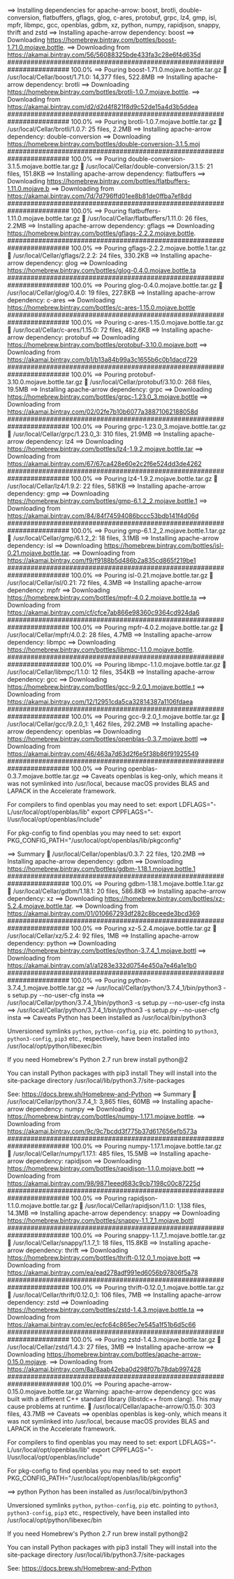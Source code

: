 ==> Installing dependencies for apache-arrow: boost, brotli, double-conversion, flatbuffers, gflags, glog, c-ares, protobuf, grpc, lz4, gmp, isl, mpfr, libmpc, gcc, openblas, gdbm, xz, python, numpy, rapidjson, snappy, thrift and zstd
==> Installing apache-arrow dependency: boost
==> Downloading https://homebrew.bintray.com/bottles/boost-1.71.0.mojave.bottle.
==> Downloading from https://akamai.bintray.com/56/56088325bde433fa3c28e6f4d635d
######################################################################## 100.0%
==> Pouring boost-1.71.0.mojave.bottle.tar.gz
🍺  /usr/local/Cellar/boost/1.71.0: 14,377 files, 522.8MB
==> Installing apache-arrow dependency: brotli
==> Downloading https://homebrew.bintray.com/bottles/brotli-1.0.7.mojave.bottle.
==> Downloading from https://akamai.bintray.com/d2/d2d4f821f8d9c52de15a4d3b5ddea
######################################################################## 100.0%
==> Pouring brotli-1.0.7.mojave.bottle.tar.gz
🍺  /usr/local/Cellar/brotli/1.0.7: 25 files, 2.2MB
==> Installing apache-arrow dependency: double-conversion
==> Downloading https://homebrew.bintray.com/bottles/double-conversion-3.1.5.moj
######################################################################## 100.0%
==> Pouring double-conversion-3.1.5.mojave.bottle.tar.gz
🍺  /usr/local/Cellar/double-conversion/3.1.5: 21 files, 151.8KB
==> Installing apache-arrow dependency: flatbuffers
==> Downloading https://homebrew.bintray.com/bottles/flatbuffers-1.11.0.mojave.b
==> Downloading from https://akamai.bintray.com/7d/7d796ffd01ee8b81de0ffba7ef8dd
######################################################################## 100.0%
==> Pouring flatbuffers-1.11.0.mojave.bottle.tar.gz
🍺  /usr/local/Cellar/flatbuffers/1.11.0: 26 files, 2.2MB
==> Installing apache-arrow dependency: gflags
==> Downloading https://homebrew.bintray.com/bottles/gflags-2.2.2.mojave.bottle.
######################################################################## 100.0%
==> Pouring gflags-2.2.2.mojave.bottle.1.tar.gz
🍺  /usr/local/Cellar/gflags/2.2.2: 24 files, 330.2KB
==> Installing apache-arrow dependency: glog
==> Downloading https://homebrew.bintray.com/bottles/glog-0.4.0.mojave.bottle.ta
######################################################################## 100.0%
==> Pouring glog-0.4.0.mojave.bottle.tar.gz
🍺  /usr/local/Cellar/glog/0.4.0: 19 files, 227.8KB
==> Installing apache-arrow dependency: c-ares
==> Downloading https://homebrew.bintray.com/bottles/c-ares-1.15.0.mojave.bottle
######################################################################## 100.0%
==> Pouring c-ares-1.15.0.mojave.bottle.tar.gz
🍺  /usr/local/Cellar/c-ares/1.15.0: 72 files, 482.6KB
==> Installing apache-arrow dependency: protobuf
==> Downloading https://homebrew.bintray.com/bottles/protobuf-3.10.0.mojave.bott
==> Downloading from https://akamai.bintray.com/b1/b13a84b99a3c1655b6c0b1dacd729
######################################################################## 100.0%
==> Pouring protobuf-3.10.0.mojave.bottle.tar.gz
🍺  /usr/local/Cellar/protobuf/3.10.0: 268 files, 19.5MB
==> Installing apache-arrow dependency: grpc
==> Downloading https://homebrew.bintray.com/bottles/grpc-1.23.0_3.mojave.bottle
==> Downloading from https://akamai.bintray.com/02/02fe7b10b6077a38871062188058d
######################################################################## 100.0%
==> Pouring grpc-1.23.0_3.mojave.bottle.tar.gz
🍺  /usr/local/Cellar/grpc/1.23.0_3: 310 files, 21.9MB
==> Installing apache-arrow dependency: lz4
==> Downloading https://homebrew.bintray.com/bottles/lz4-1.9.2.mojave.bottle.tar
==> Downloading from https://akamai.bintray.com/67/67ca428e60e2c2f6e524dd3de4262
######################################################################## 100.0%
==> Pouring lz4-1.9.2.mojave.bottle.tar.gz
🍺  /usr/local/Cellar/lz4/1.9.2: 22 files, 581KB
==> Installing apache-arrow dependency: gmp
==> Downloading https://homebrew.bintray.com/bottles/gmp-6.1.2_2.mojave.bottle.1
==> Downloading from https://akamai.bintray.com/84/84f74594086bccc53bdb141f4d06d
######################################################################## 100.0%
==> Pouring gmp-6.1.2_2.mojave.bottle.1.tar.gz
🍺  /usr/local/Cellar/gmp/6.1.2_2: 18 files, 3.1MB
==> Installing apache-arrow dependency: isl
==> Downloading https://homebrew.bintray.com/bottles/isl-0.21.mojave.bottle.tar.
==> Downloading from https://akamai.bintray.com/f9/f9188b5d486b2a835cd865f219be1
######################################################################## 100.0%
==> Pouring isl-0.21.mojave.bottle.tar.gz
🍺  /usr/local/Cellar/isl/0.21: 72 files, 4.3MB
==> Installing apache-arrow dependency: mpfr
==> Downloading https://homebrew.bintray.com/bottles/mpfr-4.0.2.mojave.bottle.ta
==> Downloading from https://akamai.bintray.com/cf/cfce7ab866e98360c9364cd924da6
######################################################################## 100.0%
==> Pouring mpfr-4.0.2.mojave.bottle.tar.gz
🍺  /usr/local/Cellar/mpfr/4.0.2: 28 files, 4.7MB
==> Installing apache-arrow dependency: libmpc
==> Downloading https://homebrew.bintray.com/bottles/libmpc-1.1.0.mojave.bottle.
######################################################################## 100.0%
==> Pouring libmpc-1.1.0.mojave.bottle.tar.gz
🍺  /usr/local/Cellar/libmpc/1.1.0: 12 files, 354KB
==> Installing apache-arrow dependency: gcc
==> Downloading https://homebrew.bintray.com/bottles/gcc-9.2.0_1.mojave.bottle.t
==> Downloading from https://akamai.bintray.com/12/12951cda5ca32814387a1106fdaea
######################################################################## 100.0%
==> Pouring gcc-9.2.0_1.mojave.bottle.tar.gz
🍺  /usr/local/Cellar/gcc/9.2.0_1: 1,462 files, 292.2MB
==> Installing apache-arrow dependency: openblas
==> Downloading https://homebrew.bintray.com/bottles/openblas-0.3.7.mojave.bottl
==> Downloading from https://akamai.bintray.com/46/463a7d63d2f6e5f38b86f91925549
######################################################################## 100.0%
==> Pouring openblas-0.3.7.mojave.bottle.tar.gz
==> Caveats
openblas is keg-only, which means it was not symlinked into /usr/local,
because macOS provides BLAS and LAPACK in the Accelerate framework.

For compilers to find openblas you may need to set:
  export LDFLAGS="-L/usr/local/opt/openblas/lib"
  export CPPFLAGS="-I/usr/local/opt/openblas/include"

For pkg-config to find openblas you may need to set:
  export PKG_CONFIG_PATH="/usr/local/opt/openblas/lib/pkgconfig"

==> Summary
🍺  /usr/local/Cellar/openblas/0.3.7: 22 files, 120.2MB
==> Installing apache-arrow dependency: gdbm
==> Downloading https://homebrew.bintray.com/bottles/gdbm-1.18.1.mojave.bottle.1
######################################################################## 100.0%
==> Pouring gdbm-1.18.1.mojave.bottle.1.tar.gz
🍺  /usr/local/Cellar/gdbm/1.18.1: 20 files, 586.8KB
==> Installing apache-arrow dependency: xz
==> Downloading https://homebrew.bintray.com/bottles/xz-5.2.4.mojave.bottle.tar.
==> Downloading from https://akamai.bintray.com/01/010667293df282c8bceede3bcd369
######################################################################## 100.0%
==> Pouring xz-5.2.4.mojave.bottle.tar.gz
🍺  /usr/local/Cellar/xz/5.2.4: 92 files, 1MB
==> Installing apache-arrow dependency: python
==> Downloading https://homebrew.bintray.com/bottles/python-3.7.4_1.mojave.bottl
==> Downloading from https://akamai.bintray.com/a1/a1283e332d0754e450a7e46a1e1b0
######################################################################## 100.0%
==> Pouring python-3.7.4_1.mojave.bottle.tar.gz
==> /usr/local/Cellar/python/3.7.4_1/bin/python3 -s setup.py --no-user-cfg insta
==> /usr/local/Cellar/python/3.7.4_1/bin/python3 -s setup.py --no-user-cfg insta
==> /usr/local/Cellar/python/3.7.4_1/bin/python3 -s setup.py --no-user-cfg insta
==> Caveats
Python has been installed as
  /usr/local/bin/python3

Unversioned symlinks `python`, `python-config`, `pip` etc. pointing to
`python3`, `python3-config`, `pip3` etc., respectively, have been installed into
  /usr/local/opt/python/libexec/bin

If you need Homebrew's Python 2.7 run
  brew install python@2

You can install Python packages with
  pip3 install <package>
They will install into the site-package directory
  /usr/local/lib/python3.7/site-packages

See: https://docs.brew.sh/Homebrew-and-Python
==> Summary
🍺  /usr/local/Cellar/python/3.7.4_1: 3,865 files, 60MB
==> Installing apache-arrow dependency: numpy
==> Downloading https://homebrew.bintray.com/bottles/numpy-1.17.1.mojave.bottle.
==> Downloading from https://akamai.bintray.com/9c/9c7bcdd3f775b37d617656efb573a
######################################################################## 100.0%
==> Pouring numpy-1.17.1.mojave.bottle.tar.gz
🍺  /usr/local/Cellar/numpy/1.17.1: 485 files, 15.5MB
==> Installing apache-arrow dependency: rapidjson
==> Downloading https://homebrew.bintray.com/bottles/rapidjson-1.1.0.mojave.bott
==> Downloading from https://akamai.bintray.com/98/9871eeed683c9cb7198c00c87225d
######################################################################## 100.0%
==> Pouring rapidjson-1.1.0.mojave.bottle.tar.gz
🍺  /usr/local/Cellar/rapidjson/1.1.0: 1,138 files, 14.3MB
==> Installing apache-arrow dependency: snappy
==> Downloading https://homebrew.bintray.com/bottles/snappy-1.1.7_1.mojave.bottl
######################################################################## 100.0%
==> Pouring snappy-1.1.7_1.mojave.bottle.tar.gz
🍺  /usr/local/Cellar/snappy/1.1.7_1: 18 files, 115.8KB
==> Installing apache-arrow dependency: thrift
==> Downloading https://homebrew.bintray.com/bottles/thrift-0.12.0_1.mojave.bott
==> Downloading from https://akamai.bintray.com/ea/ead278adf991ed6056b97806f5a78
######################################################################## 100.0%
==> Pouring thrift-0.12.0_1.mojave.bottle.tar.gz
🍺  /usr/local/Cellar/thrift/0.12.0_1: 106 files, 7MB
==> Installing apache-arrow dependency: zstd
==> Downloading https://homebrew.bintray.com/bottles/zstd-1.4.3.mojave.bottle.ta
==> Downloading from https://akamai.bintray.com/ec/ecfc64c865ec7e545a1f51b6d5c66
######################################################################## 100.0%
==> Pouring zstd-1.4.3.mojave.bottle.tar.gz
🍺  /usr/local/Cellar/zstd/1.4.3: 27 files, 3MB
==> Installing apache-arrow
==> Downloading https://homebrew.bintray.com/bottles/apache-arrow-0.15.0.mojave.
==> Downloading from https://akamai.bintray.com/8a/8aab42eba0d298f07b78dab997428
######################################################################## 100.0%
==> Pouring apache-arrow-0.15.0.mojave.bottle.tar.gz
Warning: apache-arrow dependency gcc was built with a different C++ standard
library (libstdc++ from clang). This may cause problems at runtime.
🍺  /usr/local/Cellar/apache-arrow/0.15.0: 303 files, 43.7MB
==> Caveats
==> openblas
openblas is keg-only, which means it was not symlinked into /usr/local,
because macOS provides BLAS and LAPACK in the Accelerate framework.

For compilers to find openblas you may need to set:
  export LDFLAGS="-L/usr/local/opt/openblas/lib"
  export CPPFLAGS="-I/usr/local/opt/openblas/include"

For pkg-config to find openblas you may need to set:
  export PKG_CONFIG_PATH="/usr/local/opt/openblas/lib/pkgconfig"

==> python
Python has been installed as
  /usr/local/bin/python3

Unversioned symlinks `python`, `python-config`, `pip` etc. pointing to
`python3`, `python3-config`, `pip3` etc., respectively, have been installed into
  /usr/local/opt/python/libexec/bin

If you need Homebrew's Python 2.7 run
  brew install python@2

You can install Python packages with
  pip3 install <package>
They will install into the site-package directory
  /usr/local/lib/python3.7/site-packages

See: https://docs.brew.sh/Homebrew-and-Python